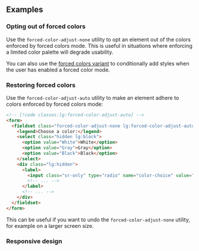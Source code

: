 ## Examples

### Opting out of forced colors

Use the `forced-color-adjust-none` utility to opt an element out of the colors enforced by forced colors mode. This is useful in situations where enforcing a limited color palette will degrade usability.

You can also use the [forced colors variant](/docs/hover-focus-and-other-states#forced-colors) to conditionally add styles when the user has enabled a forced color mode.

### Restoring forced colors

Use the `forced-color-adjust-auto` utility to make an element adhere to colors enforced by forced colors mode:

```html
<!-- [!code classes:lg:forced-color-adjust-auto] -->
<form>
  <fieldset class="forced-color-adjust-none lg:forced-color-adjust-auto ...">
    <legend>Choose a color:</legend>
    <select class="hidden lg:block">
      <option value="White">White</option>
      <option value="Gray">Gray</option>
      <option value="Black">Black</option>
    </select>
    <div class="lg:hidden">
      <label>
        <input class="sr-only" type="radio" name="color-choice" value="White" />
        <!-- ... -->
      </label>
      <!-- ... -->
    </div>
  </fieldset>
</form>
```

This can be useful if you want to undo the `forced-color-adjust-none` utility, for example on a larger screen size.

### Responsive design